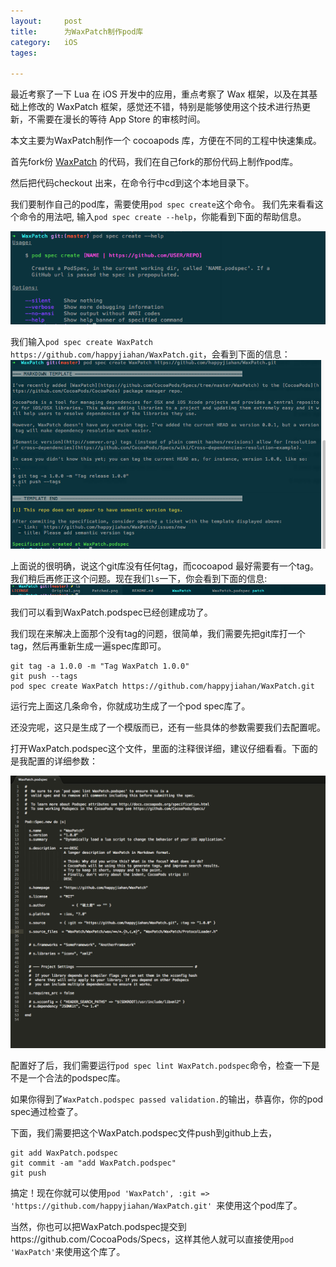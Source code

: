 ```yaml
---
layout: 	post
title:		为WaxPatch制作pod库
category:	iOS
tages:		

---
```


最近考察了一下 Lua 在 iOS 开发中的应用，重点考察了 Wax 框架，以及在其基础上修改的 WaxPatch 框架，感觉还不错，特别是能够使用这个技术进行热更新，不需要在漫长的等待 App Store 的审核时间。

本文主要为WaxPatch制作一个 cocoapods 库，方便在不同的工程中快速集成。

首先fork份 [WaxPatch](https://github.com/mmin18/WaxPatch) 的代码，我们在自己fork的那份代码上制作pod库。

然后把代码checkout 出来，在命令行中cd到这个本地目录下。

我们要制作自己的pod库，需要使用`pod spec create`这个命令。
我们先来看看这个命令的用法吧, 输入`pod spec create --help`，你能看到下面的帮助信息。

![](../album/make-pod-for-waxpatch/1.png)

我们输入`pod spec create WaxPatch https://github.com/happyjiahan/WaxPatch.git`，会看到下面的信息：
![](../album/make-pod-for-waxpatch/2.png)

上面说的很明确，说这个git库没有任何tag，而cocoapod 最好需要有一个tag。我们稍后再修正这个问题。现在我们`ls`一下，你会看到下面的信息:
![](../album/make-pod-for-waxpatch/3.png)

我们可以看到WaxPatch.podspec已经创建成功了。

我们现在来解决上面那个没有tag的问题，很简单，我们需要先把git库打一个tag，然后再重新生成一遍spec库即可。
	
	git tag -a 1.0.0 -m "Tag WaxPatch 1.0.0"
	git push --tags
	pod spec create WaxPatch https://github.com/happyjiahan/WaxPatch.git
	
运行完上面这几条命令，你就成功生成了一个pod spec库了。

还没完呢，这只是生成了一个模版而已，还有一些具体的参数需要我们去配置呢。

打开WaxPatch.podspec这个文件，里面的注释很详细，建议仔细看看。下面的是我配置的详细参数：

![](../album/make-pod-for-waxpatch/4.png)

配置好了后，我们需要运行`pod spec lint WaxPatch.podspec`命令，检查一下是不是一个合法的podspec库。

如果你得到了`WaxPatch.podspec passed validation.`的输出，恭喜你，你的pod spec通过检查了。

下面，我们需要把这个WaxPatch.podspec文件push到github上去，
	
	git add WaxPatch.podspec
	git commit -am "add WaxPatch.podspec"
	git push
	
搞定！现在你就可以使用` pod 'WaxPatch', :git => 'https://github.com/happyjiahan/WaxPatch.git'  `来使用这个pod库了。

当然，你也可以把WaxPatch.podspec提交到https://github.com/CocoaPods/Specs，这样其他人就可以直接使用`pod 'WaxPatch'`来使用这个库了。